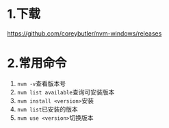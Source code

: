 # 1.下载
https://github.com/coreybutler/nvm-windows/releases
# 2.常用命令
1. `nvm -v`查看版本号
2. `nvm list available`查询可安装版本
3. `nvm install <version>`安装
4. `nvm list`已安装的版本
5. `nvm use <version>`切换版本
